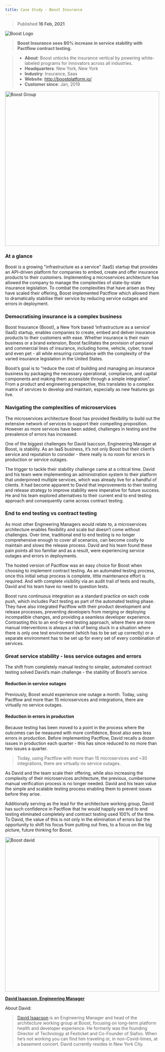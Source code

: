 ```yaml
---
title: Case Study - Boost Insurance
---
```


> Published **16 Feb, 2021**


<p style={{textAlign:"center"}}><img src="/img/logos/brand/boost-insurance-logo.svg" alt="Boost Logo" /></p>

> **Boost Insurance sees 80% increase in service stability with Pactflow contract testing.**


> - **About**: Boost unlocks the insurance vertical by powering white-labeled programs for innovators across all industries.
> - **Headquarters**: New York, New York
> - **Industry**: Insurance, Saas
> - **Website**: http://boostplatform.io/
> - **Customer since**: Jan, 2019

<p style={{textAlign:"center"}}><img src="/img/case_studies/boost/boost_group.jpeg" alt="Boost Group" width="500" /></p>

### At a glance

Boost is a growing "infrastructure as a service" (IaaS) startup that provides an API-driven platform for companies to embed, create and offer insurance products to their customers. Implementing a microservices architecture has allowed the company to manage the complexities of state-by-state insurance legislation. To combat the complexities that have arisen as they have scaled their offering, Boost implemented Pactflow which allowed them to dramatically stabilise their service by reducing service outages and errors in deployment.

### Democratising insurance is a complex business

Boost Insurance (Boost), a New York based ‘infrastructure as a service’ (IaaS) startup, enables companies to create, embed and deliver insurance products to their customers with ease. Whether insurance is their main business or a brand extension, Boost facilitates the provision of personal and commercial lines of insurance, including home, vehicle, cyber, travel and even pet - all while ensuring compliance with the complexity of the varied insurance legislation in the United States.

Boost’s goal is to “reduce the cost of building and managing an insurance business by packaging the necessary operational, compliance, and capital components and making them accessible through a simple integration”. From a product and engineering perspective, this translates to a complex matrix of services to develop and maintain, especially as new features go live.

### Navigating the complexities of microservices

The microservices architecture Boost has provided flexibility to build out the extensive network of services to support their compelling proposition. However as more services have been added, challenges in testing and the prevalence of errors has increased.

One of the biggest challenges for David Isaccson, Engineering Manager at Boost, is stability. As an IaaS business, it’s not only Boost but their client’s service and reputation to consider - there really is no room for errors in production or service outages.

The trigger to tackle their stability challenge came at a critical time. David and his team were implementing an administration system to their platform that underpinned multiple services, which was already live for a handful of clients. It had become apparent to David that improvements to their testing and release strategy to improve stability were imperative for future success. He and his team explored alternatives to their current end to end testing approach and consequently came across contract testing.

### End to end testing vs contract testing

As most other Engineering Managers would relate to, a microservices architecture enables flexibility and scale but doesn’t come without challenges. Over time, traditional end to end testing is no longer comprehensive enough to cover all scenarios, can become costly to maintain and slows the release process. David and his team found these pain points all too familiar and as a result, were experiencing service outages and errors in deployments.

The hosted version of Pactflow was an easy choice for Boost when choosing to implement contract testing. As an automated testing process, once this initial setup process is complete, little maintenance effort is required. And with complete visibility via an audit trail of tests and results, David and his team have no need to question tests.

Boost runs continuous integration as a standard practice on each code push, which includes Pact testing as part of the automated testing phase. They have also integrated Pactflow with their product development and release processes, preventing developers from merging or deploying incompatible changes, and providing a seamless developer experience. Contrasting this to an end-to-end testing approach, where there are more manual interventions is always a risk of being stuck in a situation where there is only one test environment (which has to be set up correctly) or a separate environment has to be set up for every set of every combination of services.

### Great service stability - less service outages and errors

The shift from completely manual testing to simpler, automated contract testing solved David’s main challenge - the stability of Boost’s service.

#### Reduction in service outages
Previously, Boost would experience one outage a month. Today, using Pactflow and more than 15 microservices and integrations, there are virtually no service outages.

#### Reduction in errors in production
Because testing has been moved to a point in the process where the outcomes can be measured with more confidence, Boost also sees less errors in production. Before implementing Pactflow, David recalls a dozen issues in production each quarter - this has since reduced to no more than two issues a quarter.

> Today, using Pactflow with more than 15 microservices and ~30 integrations, there are virtually no service outages.

As David and the team scale their offering, while also increasing the complexity of their microservices architecture, the previous, cumbersome manual verification process is no longer needed. David and his team value the simple and scalable testing process enabling them to prevent issues before they arise.

Additionally serving as the lead for the architecture working group, David has such confidence in Pactflow that he would happily see end to end testing eliminated completely and contract testing used 100% of the time. To David, the value of this is not only in the elimination of errors but the opportunity to shift his focus from putting out fires, to a focus on the big picture, future thinking for Boost.

<p style={{textAlign:"center"}}><img src="/img/case_studies/boost/boost_david.jpeg" alt="Boost david" width="500" /></p>

**[David Isaacson, Engineering Manager](https://www.linkedin.com/in/daveisaacson/)**

About David:
> [David Isaacson](https://www.linkedin.com/in/daveisaacson/) is an Engineering Manager and head of the architecture working group at Boost, focusing on long-term platform health and developer experience. He formerly was the founding Director of Technology at Festicket and Co-Founder of Siafoo. When he’s not working you can find him traveling or, in non-Covid-times, at a basement concert. David currently resides in New York City.